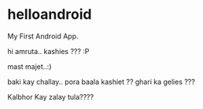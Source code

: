 helloandroid
======
My First Android App.

hi amruta.. kashies ??? :P

mast majet..:)

baki kay challay..
pora baala kashiet ??
ghari ka gelies ???

Kalbhor Kay zalay tula????

